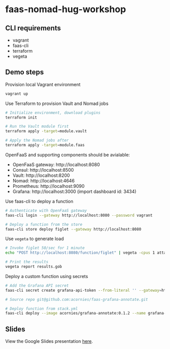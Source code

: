 # faas-nomad-hug-workshop

## CLI requirements

- vagrant
- faas-cli
- terraform
- vegeta

## Demo steps

Provision local Vagrant environment

```bash
vagrant up
```

Use Terraform to provision Vault and Nomad jobs

```bash
# Initialize environment, download plugins
terraform init

# Run the Vault module first
terraform apply -target=module.vault

# Apply the Nomad jobs after
terraform apply -target=module.faas
```

OpenFaaS and supporting components should be avialable:

- OpenFaaS gateway: http://localhost:8080
- Consul: http://localhost:8500
- Vault: http://localhost:8200
- Nomad: http://localhost:4646
- Prometheus: http://localhost:9090
- Grafana: http://localhost:3000 (import dashboard id: 3434)

Use faas-cli to deploy a function

```bash
# Authenticate with OpenFaaS gateway
faas-cli login --gateway http://localhost:8080 --password vagrant

# Deploy a function from the store
faas-cli store deploy figlet --gateway http://localhost:8080
```

Use `vegeta` to generate load

```bash
# Invoke figlet 50/sec for 1 minute
echo "POST http://localhost:8080/function/figlet" | vegeta -cpus 1 attack -rate=50 -duration 1m -body figlet > results.gob

# Print the results
vegeta report results.gob
```

Deploy a custom function using secrets

```bash
# Add the Grafana API secret
faas-cli secret create grafana-api-token --from-literal '' --gateway=http://localhost:8080

# Source repo git@github.com:acornies/faas-grafana-annotate.git

# Deploy function from stack.yml
faas-cli deploy --image acornies/grafana-annotate:0.1.2 --name grafana-annotate --env grafana_url=http://10.0.2.15:3000 --gateway=http://localhost:8080 --secret grafana-api-token
```

## Slides

View the Google Slides presentation [here](https://docs.google.com/presentation/d/1l1uficH6a2WLYydBLArzhKciI_KovpMZe6Ol9iv8JLs/edit?usp=sharing).
